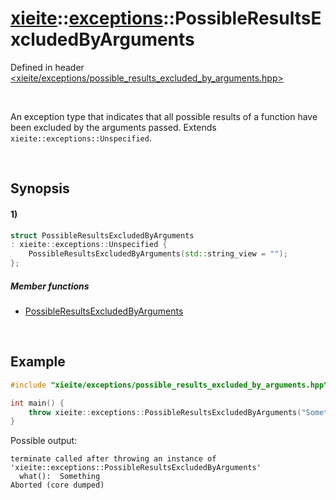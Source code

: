 # [xieite](../../xieite.md)\:\:[exceptions](../../exceptions.md)\:\:PossibleResultsExcludedByArguments
Defined in header [<xieite/exceptions/possible_results_excluded_by_arguments.hpp>](../../../include/xieite/exceptions/possible_results_excluded_by_arguments.hpp)

&nbsp;

An exception type that indicates that all possible results of a function have been excluded by the arguments passed. Extends `xieite::exceptions::Unspecified`.

&nbsp;

## Synopsis
#### 1)
```cpp
struct PossibleResultsExcludedByArguments
: xieite::exceptions::Unspecified {
    PossibleResultsExcludedByArguments(std::string_view = "");
};
```
##### Member functions
- [PossibleResultsExcludedByArguments](./structures/possible_results_excluded_by_arguments/1/operators/constructor.md)

&nbsp;

## Example
```cpp
#include "xieite/exceptions/possible_results_excluded_by_arguments.hpp"

int main() {
    throw xieite::exceptions::PossibleResultsExcludedByArguments("Something");
}
```
Possible output:
```
terminate called after throwing an instance of 'xieite::exceptions::PossibleResultsExcludedByArguments'
  what():  Something
Aborted (core dumped)
```
